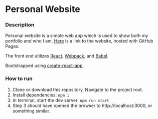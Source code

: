 # Personal Website
### Description
Personal website is a simple web app which is used to show both my portfolio and who I am.
[Here](gregdardis.github.io) is a link to the website, hosted with GitHub Pages.

The front end utilizes [React](https://github.com/facebook/react), [Webpack](https://github.com/webpack/webpack), and [Babel](https://github.com/babel/babel).

Bootstrapped using [create-react-app](https://github.com/facebook/create-react-app).

### How to run
1. Clone or download this repository. Navigate to the project root.
2. Install dependencies: `npm i`
3. In terminal, start the dev server: `npm run start`
4. Step 3 should have opened the browser to http://localhost:3000, or something similar.